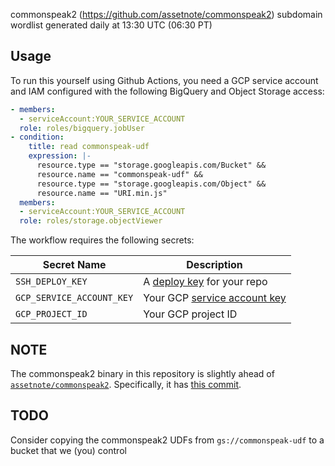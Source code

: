 commonspeak2 (https://github.com/assetnote/commonspeak2) subdomain wordlist
generated daily at 13:30 UTC (06:30 PT)

## Usage
To run this yourself using Github Actions, you need a GCP service account and
IAM configured with the following BigQuery and Object Storage access:

```yaml
- members:
  - serviceAccount:YOUR_SERVICE_ACCOUNT
  role: roles/bigquery.jobUser
- condition:
    title: read commonspeak-udf
    expression: |-
      resource.type == "storage.googleapis.com/Bucket" &&
      resource.name == "commonspeak-udf" &&
      resource.type == "storage.googleapis.com/Object" &&
      resource.name == "URI.min.js"
  members:
  - serviceAccount:YOUR_SERVICE_ACCOUNT
  role: roles/storage.objectViewer
```

The workflow requires the following secrets:

|Secret Name|Description|
|-|-|
|`SSH_DEPLOY_KEY`|A [deploy key](https://developer.github.com/v3/guides/managing-deploy-keys/) for your repo|
|`GCP_SERVICE_ACCOUNT_KEY`|Your GCP [service account key](https://cloud.google.com/iam/docs/creating-managing-service-account-keys)|
|`GCP_PROJECT_ID`|Your GCP project ID|

## NOTE
The commonspeak2 binary in this repository is slightly ahead of
[`assetnote/commonspeak2`](https://github.com/assetnote/commonspeak2).
Specifically, it has [this
commit](https://github.com/assetnote/commonspeak2/pull/11).

## TODO
Consider copying the commonspeak2 UDFs from `gs://commonspeak-udf` to a bucket
that we (you) control
